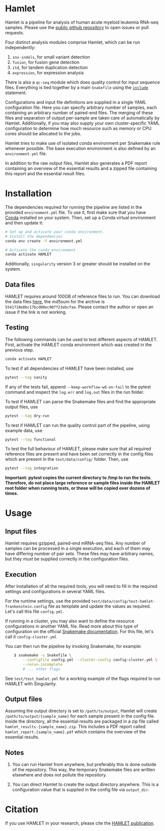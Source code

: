# Hamlet

Hamlet is a pipeline for analysis of human acute myeloid leukemia RNA-seq samples. Please use the
[public github repository](https://github.com/LUMC/HAMLET) to open issues or pull requests.


Four distinct analysis modules comprise Hamlet, which can be run independently:

  1. `snv-indels`, for small variant detection
  2. `fusion`, for fusion gene detection
  3. `itd`, for tandem duplication detection
  4. `expression`, for expression analysis

There is also a `qc-seq` module which does quality control for input sequence files. Everything is tied together by
a main `Snakefile` using
the [`include`](https://snakemake.readthedocs.io/en/stable/snakefiles/modularization.html#includes) statement.

Configurations and input file definitions are supplied in a single YAML configuration file. Here you can specify
arbitrary number of samples, each containing an arbitrary number of paired-end files. The merging of these files and
separation of output per-sample are taken care of automatically by Hamlet. Additionally, if you may also supply your own
cluster-specific YAML configuration to determine how much resource such as memory or CPU cores should be allocated to
the jobs.

Hamlet tries to make use of isolated conda environment per Snakemake rule whenever possible. The base execution
environment is also defined by an `environment.yml` file.

In addition to the raw output files, Hamlet also generates a PDF report containing an overview of the essential results
and a zipped file containing this report and the essential result files.

# Installation

The dependencies required for running the pipeline are listed in the provided `environment.yml` file. To use it, first
make sure that you have [Conda](https://docs.conda.io/en/latest/miniconda.html) installed on your system.
Then, set up a Conda virtual environment and then update it:

```bash
# Set up and activate your conda environment.
# Install the dependencies
conda env create -f environment.yml

# Activate the conda environment
conda activate HAMLET
```

Additionally, `singularity` version 3 or greater should be installed on the system.

## Data files
HAMLET requires around 100GB of reference files to run. You can download the data files [here](https://barmsijs.lumc.nl/HAMLET/deps.tar.gz),
the md5sum for the archive is `5541718e8bc17bcd00ec90ff23ebcfae`.
Please contact the author or open an issue if the link is not working.

## Testing
The following commands can be used to test different aspects of HAMLET. First, activate the HAMLET conda environment
which was created in the previous step.
```bash
conda activate HAMLET
```

To test if all dependencies of HAMLET have been installed, use
```bash
pytest --tag sanity
```

If any of the tests fail, append `--keep-workflow-wd-on-fail` to the pytest command and inspect the `log.err` and
`log.out` files in the run folder.

To test if HAMLET can parse the Snakemake files and find the appropriate output files, use
```bash
pytest --tag dry-run
```

To test if HAMLET can run the quality control part of the pipeline, using example data, use
```bash
pytest --tag functional
```

To test the full behaviour of HAMLET, please make sure that all required reference files are present and have been set
correctly in the config files which are present in the `test/data/config/` folder. Then, use
```bash
pytest --tag integration
```

**Important: pytest copies the current directory to /tmp to run the tests.  Therefore, do not place large reference
or sample files inside the HAMLET root folder when running tests, or these will be copied over dozens of times.**


# Usage

## Input files

Hamlet requires gzipped, paired-end mRNA-seq files. Any number of samples can be processed in a single execution, and
each of them may have differing number of pair sets. These files may have arbitrary names, but they *must* be supplied
correctly in the configuration files.

## Execution

After installation of all the required tools, you will need to fill in the required settings and configurations in
several YAML files.

For the runtime settings, use the provided `test/data/config/test-hamlet-frankenstein.config` file as template and
update the values as required. Let's call this file `config.yml`.

If running in a cluster, you may also want to define the resource configurations in another YAML file. Read more about
this type of configuration on the official [Snakemake
documentation](https://snakemake.readthedocs.io/en/stable/snakefiles/configuration.html#cluster-configuration). For this
file, let's call it `config-cluster.yml`

You can then run the pipeline by invoking Snakemake, for example:

```bash
    $ snakemake -s Snakefile \
        --configfile config.yml --cluster-config config-cluster.yml \
        --rerun-incomplete
        # ... other flags
```

See `test/test_hamlet.yml` for a working example of the flags required to run HAMLET with Singularity.

## Output files

Assuming the output directory is set to `/path/to/output`, Hamlet will create `/path/to/output/{sample_name}` for each
sample present in the config file. Inside the directory, all the essential results are packaged in a zip file called
`hamlet_results.{sample_name}.zip`. This includes a PDF report called `hamlet_report.{sample_name}.pdf` which contains
the overview of the essential results.


## Notes

1. You can run Hamlet from anywhere, but preferably this is done outside of the repository. This way, the temporary
   Snakemake files are written elsewhere and does not pollute the repository.

2. You can direct Hamlet to create the output directory anywhere. This is a configuration value that is supplied in the
   config file via `output_dir`.

# Citation
If you use HAMLET in your research, please cite the [HAMLET publication](https://www.nature.com/articles/s41375-020-0762-8).
